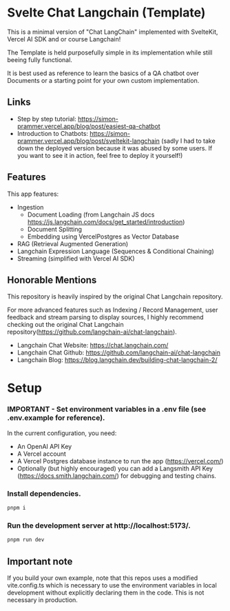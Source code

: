 # Svelte Chat Langchain (Template)

This is a minimal version of "Chat LangChain" implemented with SvelteKit, Vercel AI SDK and or course Langchain!

The Template is held purposefully simple in its implementation while still beeing fully functional.

It is best used as reference to learn the basics of a QA chatbot over Documents or a starting point for your own custom implementation.

## Links

- Step by step tutorial: https://simon-prammer.vercel.app/blog/post/easiest-qa-chatbot
- Introduction to Chatbots: https://simon-prammer.vercel.app/blog/post/sveltekit-langchain
  (sadly I had to take down the deployed version because it was abused by some users. If you want to see it in action, feel free to deploy it yourself!)

## Features

This app features:

- Ingestion
  - Document Loading (from Langchain JS docs https://js.langchain.com/docs/get_started/introduction)
  - Document Splitting
  - Embedding using VercelPostgres as Vector Database
- RAG (Retrieval Augmented Generation)
- Langchain Expression Language (Sequences & Conditional Chaining)
- Streaming (simplified with Vercel AI SDK)

## Honorable Mentions

This repository is heavily inspired by the original Chat Langchain repository.

For more advanced features such as Indexing / Record Management, user feedback and stream parsing to display sources, I highly recommend checking out the original Chat Langchain repository(https://github.com/langchain-ai/chat-langchain).

- Langchain Chat Website: https://chat.langchain.com/
- Langchain Chat Github: https://github.com/langchain-ai/chat-langchain
- Langchain Blog: https://blog.langchain.dev/building-chat-langchain-2/

# Setup

### IMPORTANT - Set environment variables in a .env file (see .env.example for reference).

In the current configuration, you need:

- An OpenAI API Key
- A Vercel account
- A Vercel Postgres database instance to run the app (https://vercel.com/)
- Optionally (but highly encouraged) you can add a Langsmith API Key (https://docs.smith.langchain.com/) for debugging and testing chains.

### Install dependencies.

```sh
pnpm i
```

### Run the development server at http://localhost:5173/.

```sh
pnpm run dev
```

## Important note

If you build your own example, note that this repos uses a modified vite.config.ts which is necessary to use the environment variables in local development without explicitly declaring them in the code. This is not necessary in production.
